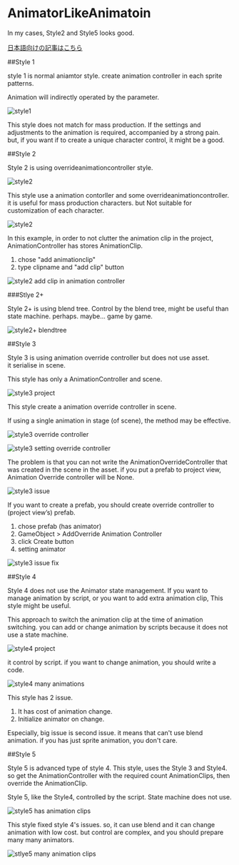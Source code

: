 # AnimatorLikeAnimatoin

In my cases, Style2 and Style5 looks good.

[日本語向けの記事はこちら](http://tsubakit1.hateblo.jp/entry/2016/05/16/073000)

##Style 1

style 1 is normal aniamtor style.
create animation controller in each sprite patterns.

Animation will indirectly operated by the parameter.

![style1](img/style1_1.jpg)

This style does not match for mass production. If the settings and adjustments to the animation is required, accompanied by a strong pain.
but, if you want if to create a unique character control, it might be a good.

##Style 2

Style 2 is using overrideanimationcontroller style.

![style2](img/style2_1.jpg)

This style use a animation contorller and some overrideanimationcontroller. it is useful for mass production characters.
but Not suitable for customization of each character.

![style2](img/style2_2.jpg)

In this example, in order to not clutter the animation clip in the project, AnimationController has stores AnimationClip.

1.  chose "add animationclip"
2.  type clipname and "add clip" button

![style2 add clip in animation controller](img/style2_3.jpg)

###Stlye 2+

Style 2+ is using blend tree.
Control by the blend tree, might be useful than state machine. perhaps. maybe...
game by game.

![style2+ blendtree](img/Style2+_1.jpg)

##Style 3

Style 3 is using animation override controller but does not use asset.  
it serialise in scene.

This style has only a AnimationController and scene.

![style3 project](img/style3_1.png)

This style create a animation override controller in scene.

If using a single animation in stage (of scene), the method may be effective.

![style3 override controller](img/style3_2.jpg)

![style3 setting override controller](img/style3_3.jpg)

The problem is that you can not write the AnimationOverrideController that was created in the scene in the asset.
if you put a prefab to project view, Animation Override controller will be None.

![style3 issue](img/style3_4.jpg)

If you want to create a prefab, you should create override controller to (project view’s) prefab.

1.  chose prefab (has animator)
2.  GameObject > AddOverride Animation Controller
3.  click Create button
4.  setting animator

![style3 issue fix](img/style3_5.jpg)

##Style 4

Style 4 does not use the Animator state management.
If you want to manage animation by script, or you want to add extra animation clip, This style might be useful.

This approach to switch the animation clip at the time of animation switching.
you can add or change animation by scripts because it does not use a state machine.

![style4 project](img/style4_1.jpg)

it control by script.
if you want to change animation, you should write a code.

![style4 many animations](img/style4_2.png)

This style has 2 issue.

1.  It has cost of animation change.
2.  Initialize animator on change.

Especially, big issue is second issue. it means that can't use blend animation.
if you has just sprite animation, you don't care.

##Style 5

Style 5 is advanced type of style 4.
This style, uses the Style 3 and Style4. so get the AnimationController with the required count AnimationClips, then override the AnimationClip.

Style 5, like the Style4, controlled by the script. State machine does not use. 

![style5 has animation clips](img/style5_1.jpg)

This style fixed style 4's issues. so, it can use blend and it can change animation with low cost. 
but control are complex, and you should prepare many many animators.

![stlye5 many animation clips](img/Style5_2.png)

